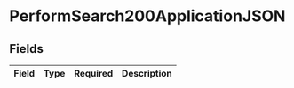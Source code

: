 # PerformSearch200ApplicationJSON


## Fields

| Field       | Type        | Required    | Description |
| ----------- | ----------- | ----------- | ----------- |
